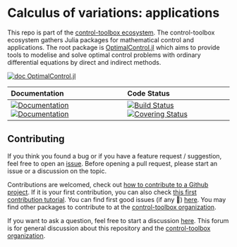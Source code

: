 # Calculus of variations: applications

[ci-img]: https://github.com/control-toolbox/calculus_of_variations/actions/workflows/CI.yml/badge.svg?branch=main
[ci-url]: https://github.com/control-toolbox/calculus_of_variations/actions/workflows/CI.yml?query=branch%3Amain

[co-img]: https://codecov.io/gh/control-toolbox/calculus_of_variations/branch/main/graph/badge.svg?token=YM5YQQUSO3
[co-url]: https://codecov.io/gh/control-toolbox/calculus_of_variations

[doc-dev-img]: https://img.shields.io/badge/docs-dev-8A2BE2.svg
[doc-dev-url]: https://control-toolbox.org/calculus_of_variations/dev/

[doc-stable-img]: https://img.shields.io/badge/docs-stable-blue.svg
[doc-stable-url]: https://control-toolbox.org/calculus_of_variations/stable/

This repo is part of the [control-toolbox ecosystem](https://github.com/control-toolbox). 
The control-toolbox ecosystem gathers Julia packages for mathematical control and applications. The root package is [OptimalControl.jl](https://github.com/control-toolbox/OptimalControl.jl) which aims to provide tools to modelise and solve optimal control problems with ordinary differential equations by direct and indirect methods. 

[![doc OptimalControl.jl](https://img.shields.io/badge/Documentation-OptimalControl.jl-blue)](http://control-toolbox.org/OptimalControl.jl)


| **Documentation**  | **Code Status**  |
|:-------------------|:-----------------|
| [![Documentation][doc-stable-img]][doc-stable-url] [![Documentation][doc-dev-img]][doc-dev-url] | [![Build Status][ci-img]][ci-url] [![Covering Status][co-img]][co-url] |

## Contributing

[issue-url]: https://github.com/control-toolbox/calculus_of_variations/issues
[first-good-issue-url]: https://github.com/control-toolbox/calculus_of_variations/contribute

If you think you found a bug or if you have a feature request / suggestion, feel free to open an [issue][issue-url].
Before opening a pull request, please start an issue or a discussion on the topic. 

Contributions are welcomed, check out [how to contribute to a Github project](https://docs.github.com/en/get-started/exploring-projects-on-github/contributing-to-a-project). 
If it is your first contribution, you can also check [this first contribution tutorial](https://github.com/firstcontributions/first-contributions).
You can find first good issues (if any 🙂) [here][first-good-issue-url]. You may find other packages to contribute to at the [control-toolbox organization](https://github.com/control-toolbox).

If you want to ask a question, feel free to start a discussion [here](https://github.com/orgs/control-toolbox/discussions). This forum is for general discussion about this repository and the [control-toolbox organization](https://github.com/control-toolbox).
